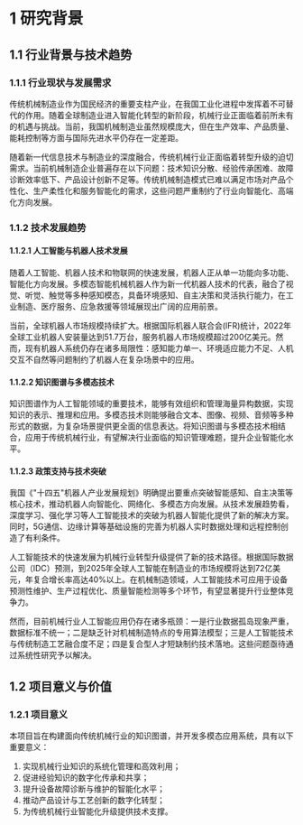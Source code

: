 # 1 研究背景

## 1.1 行业背景与技术趋势

### 1.1.1 行业现状与发展需求

传统机械制造业作为国民经济的重要支柱产业，在我国工业化进程中发挥着不可替代的作用。随着全球制造业进入智能化转型的新阶段，机械行业正面临着前所未有的机遇与挑战。当前，我国机械制造业虽然规模庞大，但在生产效率、产品质量、能耗控制等方面与国际先进水平仍存在一定差距。

随着新一代信息技术与制造业的深度融合，传统机械行业正面临着转型升级的迫切需求。当前机械制造企业普遍存在以下问题：技术知识分散、经验传承困难、故障诊断效率低下、产品设计创新不足等。传统机械制造模式已难以满足市场对产品个性化、生产柔性化和服务智能化的需求，这些问题严重制约了行业向智能化、高端化方向发展。

### 1.1.2 技术发展趋势

#### 1.1.2.1 人工智能与机器人技术发展

随着人工智能、机器人技术和物联网的快速发展，机器人正从单一功能向多功能、智能化方向发展。多模态智能机械机器人作为新一代机器人技术的代表，融合了视觉、听觉、触觉等多种感知模态，具备环境感知、自主决策和灵活执行能力，在工业制造、医疗服务、应急救援等领域展现出广阔的应用前景。

当前，全球机器人市场规模持续扩大。根据国际机器人联合会(IFR)统计，2022年全球工业机器人安装量达到51.7万台，服务机器人市场规模超过200亿美元。然而，现有机器人系统仍存在诸多局限性：感知能力单一、环境适应能力不足、人机交互不自然等问题制约了机器人在复杂场景中的应用。

#### 1.1.2.2 知识图谱与多模态技术

知识图谱作为人工智能领域的重要技术，能够有效组织和管理海量异构数据，实现知识的表示、推理和应用。多模态技术则能够融合文本、图像、视频、音频等多种形式的数据，为复杂场景提供更全面的信息表达。将知识图谱与多模态技术相结合，应用于传统机械行业，有望解决行业面临的知识管理难题，提升企业智能化水平。

#### 1.1.2.3 政策支持与技术突破

我国《"十四五"机器人产业发展规划》明确提出要重点突破智能感知、自主决策等核心技术，推动机器人向智能化、网络化、多模态方向发展。从技术发展趋势看，深度学习、强化学习等人工智能技术的突破为机器人智能化提供了新的解决方案。同时，5G通信、边缘计算等基础设施的完善为机器人实时数据处理和远程控制创造了有利条件。

人工智能技术的快速发展为机械行业转型升级提供了新的技术路径。根据国际数据公司（IDC）预测，到2025年全球人工智能在制造业的市场规模将达到72亿美元，年复合增长率高达40%以上。在机械制造领域，人工智能技术可应用于设备预测性维护、生产过程优化、质量智能检测等多个环节，有望显著提升行业整体竞争力。

然而，目前机械行业人工智能应用仍存在诸多瓶颈：一是行业数据孤岛现象严重，数据标准不统一；二是缺乏针对机械制造特点的专用算法模型；三是人工智能技术与传统制造工艺融合度不足；四是复合型人才短缺制约技术落地。这些问题亟待通过系统性研究予以解决。

## 1.2 项目意义与价值

### 1.2.1 项目意义

本项目旨在构建面向传统机械行业的知识图谱，并开发多模态应用系统，具有以下重要意义：

1. 实现机械行业知识的系统化管理和高效利用；
2. 促进经验知识的数字化传承和共享；
3. 提升设备故障诊断与维护的智能化水平；
4. 推动产品设计与工艺创新的数字化转型；
5. 为传统机械行业智能化升级提供技术支撑。